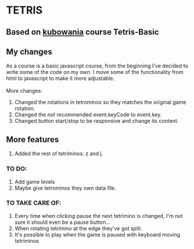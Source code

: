 # TETRIS 
## Based on  [kubowania](https://github.com/kubowania/Tetris-Basic/commits?author=kubowania) course Tetris-Basic
## My changes

As a course is a basic javascript course, from the beginning I've decided to write some of the code on my own. I move some of the functionality from html to javascript to make it more adjustable. <br><br>
More changes:

1. Changed the rotations in tetrominos so they matches the original game rotation.
2. Changed the not recommended event.keyCode to event.key.
3. Changed button start/stop to be responsive and change its content.

## More features
1. Added the rest of tetriminos: z and j.

### TO DO: 
1. Add game levels
2. Maybe give tetrominos they own data file.

### TO TAKE CARE OF:
1. Every time when clicking pause the next tetrimino is changed, I'm not sure it should even be a pause button...
2. When rotating tetrimino at the edge they've got split.
3. It's possible to play when the game is paused with keyboard moving tetriminos

